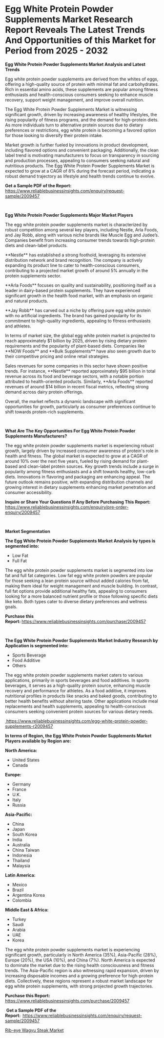 <p><h1>Egg White Protein Powder Supplements Market Research Report Reveals The Latest Trends And Opportunities of this Market for Period from 2025 - 2032</h1></p><p><strong>Egg White Protein Powder Supplements Market Analysis and Latest Trends</strong></p>
<p><p>Egg white protein powder supplements are derived from the whites of eggs, offering a high-quality source of protein with minimal fat and carbohydrates. Rich in essential amino acids, these supplements are popular among fitness enthusiasts and health-conscious consumers seeking to enhance muscle recovery, support weight management, and improve overall nutrition. </p><p>The Egg White Protein Powder Supplements Market is witnessing significant growth, driven by increasing awareness of healthy lifestyles, the rising popularity of fitness programs, and the demand for high-protein diets. As more individuals turn to alternative protein sources due to dietary preferences or restrictions, egg white protein is becoming a favored option for those looking to diversify their protein intake. </p><p>Market growth is further fueled by innovations in product development, including flavored options and convenient packaging. Additionally, the clean label trend is motivating manufacturers to focus on transparency in sourcing and production processes, appealing to consumers seeking natural and nutritious products. The Egg White Protein Powder Supplements Market is expected to grow at a CAGR of 8% during the forecast period, indicating a robust demand trajectory as lifestyle and health trends continue to evolve.</p></p>
<p><strong>Get a Sample PDF of the Report:&nbsp;</strong> <a href="https://www.reliablebusinessinsights.com/enquiry/request-sample/2009457?utm_campaign=2132&utm_medium=2&utm_source=Github&utm_content=ia&utm_term=15022025&utm_id=egg-white-protein-powder-supplements">https://www.reliablebusinessinsights.com/enquiry/request-sample/2009457</a></p>
<p>&nbsp;</p>
<p><strong>Egg White Protein Powder Supplements Major Market Players</strong></p>
<p><p>The egg white protein powder supplements market is characterized by robust competition among several key players, including Nestle, Arla Foods, and Jay Robb, along with various niche brands like Muscle Egg and Judee’s. Companies benefit from increasing consumer trends towards high-protein diets and clean-label products.</p><p>**Nestle** has established a strong foothold, leveraging its extensive distribution network and brand recognition. The company is actively expanding its product line to cater to health-conscious consumers, contributing to a projected market growth of around 5% annually in the protein supplements sector.</p><p>**Arla Foods** focuses on quality and sustainability, positioning itself as a leader in dairy-based protein supplements. They have experienced significant growth in the health food market, with an emphasis on organic and natural products.</p><p>**Jay Robb** has carved out a niche by offering pure egg white protein with no artificial ingredients. The brand has gained popularity for its commitment to high-quality ingredients, appealing to fitness enthusiasts and athletes.</p><p>In terms of market size, the global egg white protein market is projected to reach approximately $1 billion by 2025, driven by rising dietary protein requirements and the popularity of plant-based diets. Companies like **NOW Foods** and **Bulk Supplements** have also seen growth due to their competitive pricing and online retail strategies.</p><p>Sales revenues for some companies in this sector have shown positive trends. For instance, **Nestle** reported approximately $95 billion in total revenue across its food and beverage sectors, with a notable portion attributed to health-oriented products. Similarly, **Arla Foods** reported revenues of around $14 billion in recent fiscal metrics, reflecting strong demand across dairy protein offerings.</p><p>Overall, the market reflects a dynamic landscape with significant opportunities for growth, particularly as consumer preferences continue to shift towards protein-rich supplements.</p></p>
<p>&nbsp;</p>
<p><strong>What Are The Key Opportunities For Egg White Protein Powder Supplements Manufacturers?</strong></p>
<p><p>The egg white protein powder supplements market is experiencing robust growth, largely driven by increased consumer awareness of protein's role in health and fitness. The global market is expected to grow at a CAGR of around 10% over the next five years, fueled by rising demand for plant-based and clean-label protein sources. Key growth trends include a surge in popularity among fitness enthusiasts and a shift towards healthy, low-carb diets. Innovations in flavoring and packaging are enhancing appeal. The future outlook remains positive, with expanding distribution channels and growing interest in dietary supplements enhancing market penetration and consumer accessibility.</p></p>
<p><strong>Inquire or Share Your Questions If Any Before Purchasing This Report:</strong> <a href="https://www.reliablebusinessinsights.com/enquiry/pre-order-enquiry/2009457?utm_campaign=2132&utm_medium=2&utm_source=Github&utm_content=ia&utm_term=15022025&utm_id=egg-white-protein-powder-supplements">https://www.reliablebusinessinsights.com/enquiry/pre-order-enquiry/2009457</a></p>
<p>&nbsp;</p>
<p><strong>Market Segmentation</strong></p>
<p><strong>The Egg White Protein Powder Supplements Market Analysis by types is segmented into:</strong></p>
<p><ul><li>Low Fat</li><li>Full Fat</li></ul></p>
<p><p>The egg white protein powder supplements market is segmented into low fat and full fat categories. Low fat egg white protein powders are popular for those seeking a lean protein source without added calories from fat, making them ideal for weight management and muscle building. In contrast, full fat options provide additional healthy fats, appealing to consumers looking for a more balanced nutrient profile or those following specific diets like keto. Both types cater to diverse dietary preferences and wellness goals.</p></p>
<p><strong>Purchase this Report:&nbsp;</strong><a href="https://www.reliablebusinessinsights.com/purchase/2009457?utm_campaign=2132&utm_medium=2&utm_source=Github&utm_content=ia&utm_term=15022025&utm_id=egg-white-protein-powder-supplements">https://www.reliablebusinessinsights.com/purchase/2009457</a></p>
<p>&nbsp;</p>
<p><strong>The Egg White Protein Powder Supplements Market Industry Research by Application is segmented into:</strong></p>
<p><ul><li>Sports Beverage</li><li>Food Additive</li><li>Others</li></ul></p>
<p><p>The egg white protein powder supplements market caters to various applications, primarily in sports beverages and food additives. In sports beverages, it serves as a high-quality protein source, enhancing muscle recovery and performance for athletes. As a food additive, it improves nutritional profiles in products like snacks and baked goods, contributing to better health benefits without altering taste. Other applications include meal replacements and health supplements, appealing to health-conscious consumers seeking convenient protein sources for various dietary needs.</p></p>
<p><a href="https://www.reliablebusinessinsights.com/egg-white-protein-powder-supplements-r2009457?utm_campaign=2132&utm_medium=2&utm_source=Github&utm_content=ia&utm_term=15022025&utm_id=egg-white-protein-powder-supplements">&nbsp;https://www.reliablebusinessinsights.com/egg-white-protein-powder-supplements-r2009457</a></p>
<p><strong>In terms of Region, the Egg White Protein Powder Supplements Market Players available by Region are:</strong></p>
<p>
    <p> <strong> North America: </strong>
        <ul>
            <li>United States</li>
            <li>Canada</li>
        </ul>
        </p> 
    <p> <strong> Europe: </strong>
        <ul>
            <li>Germany</li>
            <li>France</li>
            <li>U.K.</li>
            <li>Italy</li>
            <li>Russia</li>
        </ul>
        </p> 
    <p> <strong> Asia-Pacific: </strong>
        <ul>
            <li>China</li>
            <li>Japan</li>
            <li>South Korea</li>
            <li>India</li>
            <li>Australia</li>
            <li>China Taiwan</li>
            <li>Indonesia</li>
            <li>Thailand</li>
            <li>Malaysia</li>
        </ul>
        </p> 
    <p> <strong> Latin America: </strong>
        <ul>
            <li>Mexico</li>
            <li>Brazil</li>
            <li>Argentina Korea</li>
            <li>Colombia</li>
        </ul>
        </p> 
    <p> <strong> Middle East & Africa: </strong>
        <ul>
            <li>Turkey</li>
            <li>Saudi</li>
            <li>Arabia</li>
            <li>UAE</li>
            <li>Korea</li>
        </ul>
    </p>
    </p>
<p><p>The egg white protein powder supplements market is experiencing significant growth, particularly in North America (35%), Asia-Pacific (28%), Europe (20%), the USA (10%), and China (7%). North America is expected to dominate the market due to the rising health consciousness and fitness trends. The Asia-Pacific region is also witnessing rapid expansion, driven by increasing disposable incomes and a growing preference for high-protein diets. Collectively, these regions represent a robust market landscape for egg white protein supplements, with strong projected growth trajectories.</p></p>
<p><strong>Purchase this Report: </strong><a href="https://www.reliablebusinessinsights.com/purchase/2009457?utm_campaign=2132&utm_medium=2&utm_source=Github&utm_content=ia&utm_term=15022025&utm_id=egg-white-protein-powder-supplements">https://www.reliablebusinessinsights.com/purchase/2009457</a></p>
<p>&nbsp;<strong>Get a Sample PDF of the Report:&nbsp;&nbsp;</strong><a href="https://www.reliablebusinessinsights.com/enquiry/request-sample/2009457?utm_campaign=2132&utm_medium=2&utm_source=Github&utm_content=ia&utm_term=15022025&utm_id=egg-white-protein-powder-supplements">https://www.reliablebusinessinsights.com/enquiry/request-sample/2009457</a></p>
<p><strong></strong></p>
<p><p><a href="https://github.com/shondapmbau/Market-Research-Report-List-1/blob/main/rib-eye-wagyu-steak-market.md?utm_campaign=2132&utm_medium=2&utm_source=Github&utm_content=ia&utm_term=15022025&utm_id=egg-white-protein-powder-supplements">Rib-eye Wagyu Steak Market</a></p></p>